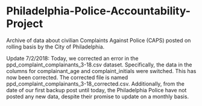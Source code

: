# Philadelphia-Police-Accountability-Project
Archive of data about civilian Complaints Against Police (CAPS) posted on rolling basis by the City of Philadelphia.

Update 7/2/2018: Today, we corrected an error in the ppd_complaint_complainants_3-18.csv dataset. Specifically, the data in the columns for complainant_age and complaint_initials were switched. This has now been corrected. The corrected file is named ppd_complaint_complainants_3-18_corrected.csv. Additionally, from the date of our first backup post until today, the Philadelphia Police have not posted any new data, despite their promise to update on a monthly basis.
